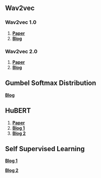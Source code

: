 ## Wav2vec

### Wav2vec 1.0

<ol>
<li><a href=https://arxiv.org/pdf/1904.05862.pdf><b>Paper</b></a>
<li> <a href=https://jonathanbgn.com/2021/06/29/illustrated-wav2vec.html><b>Blog</b></a>
</ol>

### Wav2vec 2.0

<ol>
<li><a href=https://arxiv.org/abs/2006.11477><b>Paper</b></a>
<li> <a href=https://jonathanbgn.com/2021/09/30/illustrated-wav2vec-2.html><b>Blog</b></a>
</ol>

## Gumbel Softmax Distribution

<a href=https://sassafras13.github.io/GumbelSoftmax><b>Blog</b></a>

## HuBERT

<ol>
<li><a href=https://arxiv.org/abs/2106.07447><b>Paper</b></a>
<li> <a href=https://jonathanbgn.com/2021/10/30/hubert-visually-explained.html><b>Blog 1</b></a>
<li> <a href=https://thegradient.pub/an-illustrated-tour-of-applying-bert-to-speech-data><b>Blog 2</b></a>
</ol>

## Self Supervised Learning

<a href=https://jonathanbgn.com/2020/12/31/self-supervised-learning.html><b>Blog 1</b></a>

<a href=https://ai.meta.com/blog/self-supervised-learning-the-dark-matter-of-intelligence><b>Blog 2</b></a>
